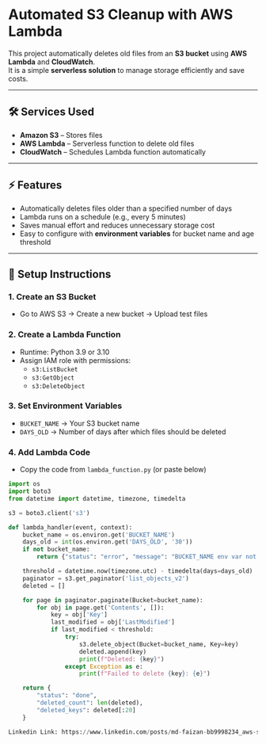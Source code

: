 # Automated S3 Cleanup with AWS Lambda

This project automatically deletes old files from an **S3 bucket** using **AWS Lambda** and **CloudWatch**.  
It is a simple **serverless solution** to manage storage efficiently and save costs.

---

## 🛠 Services Used
- **Amazon S3** – Stores files
- **AWS Lambda** – Serverless function to delete old files
- **CloudWatch** – Schedules Lambda function automatically

---

## ⚡ Features
- Automatically deletes files older than a specified number of days
- Lambda runs on a schedule (e.g., every 5 minutes)
- Saves manual effort and reduces unnecessary storage cost
- Easy to configure with **environment variables** for bucket name and age threshold

---

## 📂 Setup Instructions

### 1. Create an S3 Bucket
- Go to AWS S3 → Create a new bucket → Upload test files

### 2. Create a Lambda Function
- Runtime: Python 3.9 or 3.10
- Assign IAM role with permissions:
  - `s3:ListBucket`
  - `s3:GetObject`
  - `s3:DeleteObject`

### 3. Set Environment Variables
- `BUCKET_NAME` → Your S3 bucket name
- `DAYS_OLD` → Number of days after which files should be deleted

### 4. Add Lambda Code
- Copy the code from `lambda_function.py` (or paste below)  
```python
import os
import boto3
from datetime import datetime, timezone, timedelta

s3 = boto3.client('s3')

def lambda_handler(event, context):
    bucket_name = os.environ.get('BUCKET_NAME')
    days_old = int(os.environ.get('DAYS_OLD', '30'))
    if not bucket_name:
        return {"status": "error", "message": "BUCKET_NAME env var not set"}

    threshold = datetime.now(timezone.utc) - timedelta(days=days_old)
    paginator = s3.get_paginator('list_objects_v2')
    deleted = []

    for page in paginator.paginate(Bucket=bucket_name):
        for obj in page.get('Contents', []):
            key = obj['Key']
            last_modified = obj['LastModified']
            if last_modified < threshold:
                try:
                    s3.delete_object(Bucket=bucket_name, Key=key)
                    deleted.append(key)
                    print(f"Deleted: {key}")
                except Exception as e:
                    print(f"Failed to delete {key}: {e}")

    return {
        "status": "done",
        "deleted_count": len(deleted),
        "deleted_keys": deleted[:20]
    }

Linkedin Link: https://www.linkedin.com/posts/md-faizan-bb9998234_aws-serverless-lambda-activity-7385730847351406592-G4zt?utm_source=share&utm_medium=member_desktop&rcm=ACoAADqFwb0B3mY-3tfXzS8MUobP_65azcolSNo
